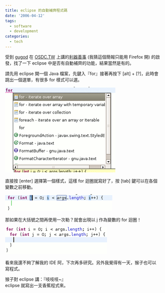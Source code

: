 ```yaml
---
title: eclipse 的自動補齊程式碼
date: '2006-04-12'
tags:
  - software
  - development
categories:
  - tech
---
```

受到 [gugod](http://gugod.org/blog/) 在 [OSDC.TW](http://osdc.tw) 上講的[利器善事](http://svn.kwiki.org/gugod/talks/Sporx/SharpKnife.xul) (我猜這個簡報只能用 Firefox 開) 的啟發，找了一下 eclipse 中是否有自動補齊的功能，結果當然是有的。  
  
請先用 eclipse 開一個 Java 檔案，先鍵入『for』接著再按下 \[alt\] + \[?\]，此時會跳出一個選單，有很多 for 樣式可以選。  
  
[![eclipse 中 for 迴圈的樣式](images/0.gif)](http://www.flickr.com/photos/yurenju/127387457/ "Photo Sharing")  
  
直接按 \[enter\] 選擇第一個樣式，這樣 for 迴圈就寫好了，按 \[tab\] 鍵可以在各個變數之前移動。  
  
[![for 迴圈使用變數 i](images/1.gif)](http://www.flickr.com/photos/yurenju/127387447/ "Photo Sharing")  
  
那如果在大括號之間再使用一次勒？就會出現以 j 作為變數的 for 迴圈！  
  
[![eclipse 產生的兩層 for 迴圈](images/2.gif)](http://www.flickr.com/photos/yurenju/127387468/ "Photo Sharing")  
  
看來我還不夠了解我的 IDE 阿，下次再多研究。另外我覺得有一天，猴子也可以寫程式。  
  
猴子對 eclipse 講：『吱吱吱~』  
eclipse 就寫出一支香蕉程式來。